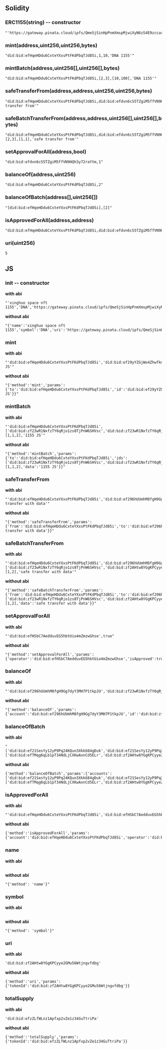 ## Solidity
### ERC1155(string) -- constructor
```
"'https://gateway.pinata.cloud/ipfs/QmeSjSinHpPnmXmspMjwiXyN6zS4E9zccariGR3jxcaWtq/6476'"
```

### mint(address,uint256,uint256,bytes)
```
"did:bid:efHqeHDdu6CxteYXxsPtFKdPbqTJd85i,1,10,'DNA 1155'"
```

### mintBatch(address,uint256[],uint256[],bytes)
```
"did:bid:efHqeHDdu6CxteYXxsPtFKdPbqTJd85i,[2,3],[10,100],'DNA 1155'"
```

### safeTransferFrom(address,address,uint256,uint256,bytes)
```
"did:bid:efHqeHDdu6CxteYXxsPtFKdPbqTJd85i,did:bid:efdvn6cS5TZgiM5ffVN9HQh3y72raYtm,1,1,'safe transfer from'"
```

### safeBatchTransferFrom(address,address,uint256[],uint256[],bytes)
```
"did:bid:efHqeHDdu6CxteYXxsPtFKdPbqTJd85i,did:bid:efdvn6cS5TZgiM5ffVN9HQh3y72raYtm,[2,3],[1,1],'safe transfer from'"
```

### setApprovalForAll(address,bool)
```
"did:bid:efdvn6cS5TZgiM5ffVN9HQh3y72raYtm,1"
```

### balanceOf(address,uint256)
```
"did:bid:efHqeHDdu6CxteYXxsPtFKdPbqTJd85i,2"
```

### balanceOfBatch(address[],uint256[])
```
"[did:bid:efHqeHDdu6CxteYXxsPtFKdPbqTJd85i],[2]"
```

### isApprovedForAll(address,address)
```
"did:bid:efHqeHDdu6CxteYXxsPtFKdPbqTJd85i,did:bid:efdvn6cS5TZgiM5ffVN9HQh3y72raYtm"
```

### uri(uint256)
```
5
```

## JS
### init -- constructor
**with abi**
```
"'xinghuo space nft 1155','DNA','https://gateway.pinata.cloud/ipfs/QmeSjSinHpPnmXmspMjwiXyN6zS4E9zccariGR3jxcaWtq/6476'"
```

**without abi**
```
"{'name':'xinghuo space nft 1155','symbol':'DNA','uri':'https://gateway.pinata.cloud/ipfs/QmeSjSinHpPnmXmspMjwiXyN6zS4E9zccariGR3jxcaWtq/6476'}"
```

### mint
**with abi**
```
"'did:bid:efHqeHDdu6CxteYXxsPtFKdPbqTJd85i','did:bid:ef29yYZGjWo4ZhwfkmGg7qrNyqa5BCQPc',5,'1155 JS'"
```

**without abi**
```
"{'method':'mint','params':{'to':'did:bid:efHqeHDdu6CxteYXxsPtFKdPbqTJd85i','id':'did:bid:ef29yYZGjWo4ZhwfkmGg7qrNyqa5BCQPc','amount':5,'data':'1155 JS'}}"
```

### mintBatch
**with abi**
```
"'did:bid:efHqeHDdu6CxteYXxsPtFKdPbqTJd85i',['did:bid:zf23wR1NxfzTY6qRjo1zs8TjPnW6SHVsc','did:bid:zf23wR1NxfzTY6qRjo1zs8TjPnW6SHVsc','did:bid:zf2AHtw8YGgKPCyye2GMu56Wtjngvfdbg'],[1,1,2],'1155 JS'"
```

**without abi**
```
"{'method':'mintBatch','params':{'to':'did:bid:efHqeHDdu6CxteYXxsPtFKdPbqTJd85i','ids':['did:bid:zf23wR1NxfzTY6qRjo1zs8TjPnW6SHVsc','did:bid:zf23wR1NxfzTY6qRjo1zs8TjPnW6SHVsc','did:bid:zf2AHtw8YGgKPCyye2GMu56Wtjngvfdbg'],'amounts':[1,1,2],'data':'1155 JS'}}"
```

### safeTransferFrom
**with abi**
```
"'did:bid:efHqeHDdu6CxteYXxsPtFKdPbqTJd85i','did:bid:ef296hUUmhM8fgH9Gg7dyY3MH7P1tkpJU','did:bid:ef29yYZGjWo4ZhwfkmGg7qrNyqa5BCQPc',5,'safe transfer with data'"
```

**without abi**
```
"{'method':'safeTransferFrom','params':{'from':'did:bid:efHqeHDdu6CxteYXxsPtFKdPbqTJd85i','to':'did:bid:ef296hUUmhM8fgH9Gg7dyY3MH7P1tkpJU','id':'did:bid:ef29yYZGjWo4ZhwfkmGg7qrNyqa5BCQPc','amount':5,'data':'safe transfer with data'}}"
```

### safeBatchTransferFrom
**with abi**
```
"'did:bid:efHqeHDdu6CxteYXxsPtFKdPbqTJd85i','did:bid:ef296hUUmhM8fgH9Gg7dyY3MH7P1tkpJU',['did:bid:zf23wR1NxfzTY6qRjo1zs8TjPnW6SHVsc','did:bid:zf2AHtw8YGgKPCyye2GMu56Wtjngvfdbg'],[1,2],'safe transfer with data'"
```

**without abi**
```
"{'method':'safeBatchTransferFrom','params':{'from':'did:bid:efHqeHDdu6CxteYXxsPtFKdPbqTJd85i','to':'did:bid:ef296hUUmhM8fgH9Gg7dyY3MH7P1tkpJU','ids':['did:bid:zf23wR1NxfzTY6qRjo1zs8TjPnW6SHVsc','did:bid:zf2AHtw8YGgKPCyye2GMu56Wtjngvfdbg'],'amounts':[1,2],'data':'safe transfer with data'}}"
```

### setApprovalForAll
**with abi**
```
"'did:bid:efHSbC7AedduvEG5hbtUio4mZmzwGhse',true"
```

**without abi**
```
"{'method':'setApprovalForAll','params':{'operator':'did:bid:efHSbC7AedduvEG5hbtUio4mZmzwGhse','isApproved':true}}"
```

### balanceOf
**with abi**
```
"'did:bid:ef296hUUmhM8fgH9Gg7dyY3MH7P1tkpJU','did:bid:zf23wR1NxfzTY6qRjo1zs8TjPnW6SHVsc'"
```

**without abi**
```
"{'method':'balanceOf','params':{'account':'did:bid:ef296hUUmhM8fgH9Gg7dyY3MH7P1tkpJU','id':'did:bid:zf23wR1NxfzTY6qRjo1zs8TjPnW6SHVsc'}}"
```

### balanceOfBatch
**with abi**
```
"['did:bid:ef21SesYy12yP9Pq24KQun3Xkk684gDuk','did:bid:ef21SesYy12yP9Pq24KQun3Xkk684gDuk'],['did:bid:efTMqg6qLb1pT34NdLjCXKwAxnCd5ELr','did:bid:zf2AHtw8YGgKPCyye2GMu56Wtjngvfdbg']"
```

**without abi**
```
{'method':'balanceOfBatch','params':{'accounts':['did:bid:ef21SesYy12yP9Pq24KQun3Xkk684gDuk','did:bid:ef21SesYy12yP9Pq24KQun3Xkk684gDuk'],'ids':['did:bid:efTMqg6qLb1pT34NdLjCXKwAxnCd5ELr','did:bid:zf2AHtw8YGgKPCyye2GMu56Wtjngvfdbg']}}
```

### isApprovedForAll
**with abi**
```
"'did:bid:efHqeHDdu6CxteYXxsPtFKdPbqTJd85i','did:bid:efHSbC7AedduvEG5hbtUio4mZmzwGhse'"
```

**without abi**
```
{'method':'isApprovedForAll','params':{'account':'did:bid:efHqeHDdu6CxteYXxsPtFKdPbqTJd85i','operator':'did:bid:efHSbC7AedduvEG5hbtUio4mZmzwGhse'}}
```

### name
**with abi**
```

```

**without abi**
```
"{'method': 'name'}"
```

### symbol
**with abi**
```

```

**without abi**
```
"{'method': 'symbol'}"
```

### uri
**with abi**
```
'did:bid:zf2AHtw8YGgKPCyye2GMu56Wtjngvfdbg'
```

**without abi**
```
{'method':'uri','params':{'tokenId':'did:bid:zf2AHtw8YGgKPCyye2GMu56Wtjngvfdbg'}}
```

### totalSupply
**with abi**
```
'did:bid:efzZLfWLnz1Apfxp2vZe1z34GuTtriPa'
```

**without abi**
```
{'method':'totalSupply','params':{'tokenId':'did:bid:efzZLfWLnz1Apfxp2vZe1z34GuTtriPa'}}
```
